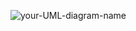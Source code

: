 ![your-UML-diagram-name](http://www.plantuml.com/plantuml/proxy?cache=no&src=https://github.com/baev-al/Action_test/blob/master/diagram.txt)

